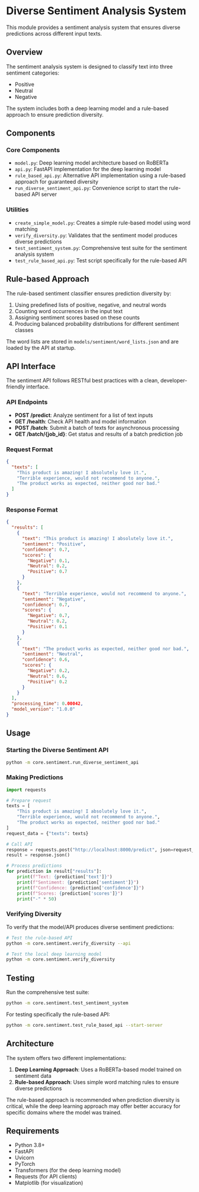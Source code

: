 # Diverse Sentiment Analysis System

This module provides a sentiment analysis system that ensures diverse predictions across different input texts.

## Overview

The sentiment analysis system is designed to classify text into three sentiment categories:
- Positive
- Neutral
- Negative

The system includes both a deep learning model and a rule-based approach to ensure prediction diversity.

## Components

### Core Components

- `model.py`: Deep learning model architecture based on RoBERTa
- `api.py`: FastAPI implementation for the deep learning model
- `rule_based_api.py`: Alternative API implementation using a rule-based approach for guaranteed diversity
- `run_diverse_sentiment_api.py`: Convenience script to start the rule-based API server

### Utilities

- `create_simple_model.py`: Creates a simple rule-based model using word matching
- `verify_diversity.py`: Validates that the sentiment model produces diverse predictions
- `test_sentiment_system.py`: Comprehensive test suite for the sentiment analysis system
- `test_rule_based_api.py`: Test script specifically for the rule-based API

## Rule-based Approach

The rule-based sentiment classifier ensures prediction diversity by:

1. Using predefined lists of positive, negative, and neutral words
2. Counting word occurrences in the input text
3. Assigning sentiment scores based on these counts
4. Producing balanced probability distributions for different sentiment classes

The word lists are stored in `models/sentiment/word_lists.json` and are loaded by the API at startup.

## API Interface

The sentiment API follows RESTful best practices with a clean, developer-friendly interface.

### API Endpoints

- **POST /predict**: Analyze sentiment for a list of text inputs
- **GET /health**: Check API health and model information
- **POST /batch**: Submit a batch of texts for asynchronous processing
- **GET /batch/{job_id}**: Get status and results of a batch prediction job

### Request Format

```json
{
  "texts": [
    "This product is amazing! I absolutely love it.",
    "Terrible experience, would not recommend to anyone.",
    "The product works as expected, neither good nor bad."
  ]
}
```

### Response Format

```json
{
  "results": [
    {
      "text": "This product is amazing! I absolutely love it.",
      "sentiment": "Positive",
      "confidence": 0.7,
      "scores": {
        "Negative": 0.1,
        "Neutral": 0.2,
        "Positive": 0.7
      }
    },
    {
      "text": "Terrible experience, would not recommend to anyone.",
      "sentiment": "Negative",
      "confidence": 0.7,
      "scores": {
        "Negative": 0.7,
        "Neutral": 0.2,
        "Positive": 0.1
      }
    },
    {
      "text": "The product works as expected, neither good nor bad.",
      "sentiment": "Neutral",
      "confidence": 0.6,
      "scores": {
        "Negative": 0.2,
        "Neutral": 0.6,
        "Positive": 0.2
      }
    }
  ],
  "processing_time": 0.00042,
  "model_version": "1.0.0"
}
```

## Usage

### Starting the Diverse Sentiment API

```bash
python -m core.sentiment.run_diverse_sentiment_api
```

### Making Predictions

```python
import requests

# Prepare request
texts = [
    "This product is amazing! I absolutely love it.",
    "Terrible experience, would not recommend to anyone.",
    "The product works as expected, neither good nor bad."
]
request_data = {"texts": texts}

# Call API
response = requests.post("http://localhost:8000/predict", json=request_data)
result = response.json()

# Process predictions
for prediction in result["results"]:
    print(f"Text: {prediction['text']}")
    print(f"Sentiment: {prediction['sentiment']}")
    print(f"Confidence: {prediction['confidence']}")
    print(f"Scores: {prediction['scores']}")
    print("-" * 50)
```

### Verifying Diversity

To verify that the model/API produces diverse sentiment predictions:

```bash
# Test the rule-based API
python -m core.sentiment.verify_diversity --api

# Test the local deep learning model
python -m core.sentiment.verify_diversity
```

## Testing

Run the comprehensive test suite:

```bash
python -m core.sentiment.test_sentiment_system
```

For testing specifically the rule-based API:

```bash
python -m core.sentiment.test_rule_based_api --start-server
```

## Architecture

The system offers two different implementations:

1. **Deep Learning Approach**: Uses a RoBERTa-based model trained on sentiment data
2. **Rule-based Approach**: Uses simple word matching rules to ensure diverse predictions

The rule-based approach is recommended when prediction diversity is critical, while the deep learning approach may offer better accuracy for specific domains where the model was trained.

## Requirements

- Python 3.8+
- FastAPI
- Uvicorn
- PyTorch
- Transformers (for the deep learning model)
- Requests (for API clients)
- Matplotlib (for visualization)
